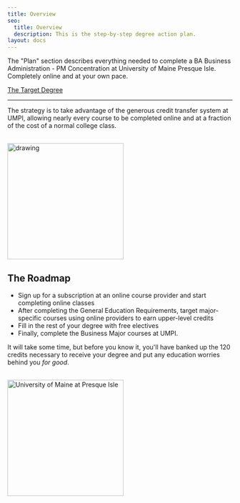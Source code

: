 ```yaml
---
title: Overview
seo:
  title: Overview
  description: This is the step-by-step degree action plan.
layout: docs
---
```


The "Plan" section describes everything needed to complete a BA Business Administration - PM Concentration at University of Maine Presque Isle. Completely online and at your own pace.

<a target="_blank" href="https://online.umpi.edu/programs/ba-business-proj-mgmt.aspx">The Target Degree</a>

***

The strategy is to take advantage of the generous credit transfer system at UMPI, allowing nearly every course to be completed online and at a fraction of the cost of a normal college class.

<br>
<img src="/images/roadmap.svg" alt="drawing" width="260"/>
<br>



## The Roadmap

+ Sign up for a subscription at an online course provider and start completing online classes
+ After completing the General Education Requirements, target major-specific courses using online providers to earn upper-level credits
+ Fill in the rest of your degree with free electives
+ Finally, complete the Business Major courses at UMPI.

It will take some time, but before you know it, you'll have banked up the 120 credits necessary to receive your degree and put any education worries behind you _for good_.

<br>
<img src="/images/umpi-logo-color.svg" alt="University of Maine at Presque Isle" width="260"/>
<br>